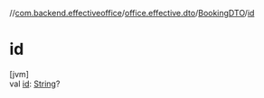 //[com.backend.effectiveoffice](../../../index.md)/[office.effective.dto](../index.md)/[BookingDTO](index.md)/[id](id.md)

# id

[jvm]\
val [id](id.md): [String](https://kotlinlang.org/api/latest/jvm/stdlib/kotlin/-string/index.html)?
